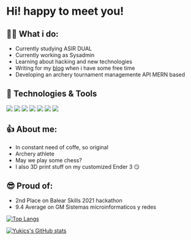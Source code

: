 # Hi! happy to meet you!

## 🤷‍♂️ What i do:

+ Currently studying ASIR DUAL
+ Currently working as Sysadmin
+ Learning about hacking and new technologies
+ Writing for my [blog](https://yukics.wordpress.com/) when i have some free time
+ Developing an archery tournament managemente API MERN based

## 🔧 Technologies & Tools 

![](https://img.shields.io/badge/OS-Linux-informational?style=flat&logo=linux&logoColor=white&color=2bbc8a)
![](https://img.shields.io/badge/Code-Python-informational?style=flat&logo=python&logoColor=white&color=2bbc8a)
![](https://img.shields.io/badge/Code-JavaScript-informational?style=flat&logo=javascript&logoColor=white&color=2bbc8a)
![](https://img.shields.io/badge/Shell-Bash-informational?style=flat&logo=gnu-bash&logoColor=white&color=2bbc8a)
![](https://img.shields.io/badge/Tools-PostgreSQL-informational?style=flat&logo=postgresql&logoColor=white&color=2bbc8a)
![](https://img.shields.io/badge/Tools-Docker-informational?style=flat&logo=docker&logoColor=white&color=2bbc8a)
![](https://img.shields.io/badge/Tools-Kubernetes-informational?style=flat&logo=kubernetes&logoColor=white&color=2bbc8a)

## 👍 About me:

+ In constant need of coffe, so original
+ Archery athlete
+ May we play some chess?
+ I also 3D print stuff on my customized Ender 3 😏

## 😎 Proud of:

+ 2nd Place on Balear Skills 2021 hackathon
+ 9.4 Average on GM Sistemas microinformaticos y redes
  
[![Top Langs](https://github-readme-stats.vercel.app/api/top-langs/?username=Yukics&layout=compact)](https://github.com/anuraghazra/github-readme-stats)

[![Yukics's GitHub stats](https://github-readme-stats.vercel.app/api?username=Yukics&count_private=true&show_icons=true&theme=tokyonight)](https://github.com/anuraghazra/github-readme-stats) 

